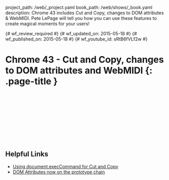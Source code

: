 project_path: /web/_project.yaml
book_path: /web/shows/_book.yaml
description: Chrome 43 includes Cut and Copy, changes to DOM attributes & WebMIDI. Pete LePage will tell you how you can use these features to create magical moments for your users!

{# wf_review_required #}
{# wf_updated_on: 2015-05-18 #}
{# wf_published_on: 2015-05-18 #}
{# wf_youtube_id: sRtB6fVLf2w #}

# Chrome 43 - Cut and Copy, changes to DOM attributes and WebMIDI {: .page-title }


<div class="video-wrapper">
  <iframe class="devsite-embedded-youtube-video" data-video-id="sRtB6fVLf2w"
          data-autohide="1" data-showinfo="0" frameborder="0" allowfullscreen>
  </iframe>
</div>


## Helpful Links

* [Using document.execCommand for Cut and Copy](http://updates.html5rocks.com/2015/04/cut-and-copy-commands)
* [DOM Attributes now on the prototype chain](http://updates.html5rocks.com/2015/04/DOM-attributes-now-on-the-prototype)
